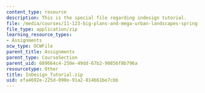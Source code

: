 ```yaml
---
content_type: resource
description: This is the special file regarding indesign tutorial.
file: /media/courses/11-123-big-plans-and-mega-urban-landscapes-spring-2014/efa4692e225d090e91a2814661be7cbb_InDesign_Tutorial.zip
file_type: application/zip
learning_resource_types:
- Assignments
ocw_type: OCWFile
parent_title: Assignments
parent_type: CourseSection
parent_uid: 689664c4-250e-49dd-67b2-90856f8b796a
resourcetype: Other
title: InDesign_Tutorial.zip
uid: efa4692e-225d-090e-91a2-814661be7cbb
---
```


